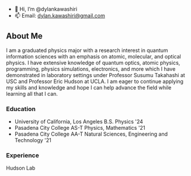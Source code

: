 - 👋 Hi, I’m @dylankawashiri
- 📫 Email: dylan.kawashiri@gmail.com

## About Me
I am a graduated physics major with a research interest in quantum information sciences with an emphasis on atomic, molecular, and optical physics. I have extensive knowledge of quantum optics, atomic physics, programming, physics simulations, electronics, and more which I have demonstrated in laboratory settings under Professor Susumu Takahashi at USC and Professor Eric Hudson at UCLA. I am eager to continue applying my skills and knowledge and hope I can help advance the field while learning all that I can. 

### Education
- University of California, Los Angeles B.S. Physics '24
- Pasadena City College AS-T Physics, Mathematics '21
- Pasadena City College AA-T Natural Sciences, Engineering and Technology '21

### Experience
Hudson Lab

<!---
dylankawashiri/dylankawashiri is a ✨ special ✨ repository because its `README.md` (this file) appears on your GitHub profile.
You can click the Preview link to take a look at your changes.
--->
